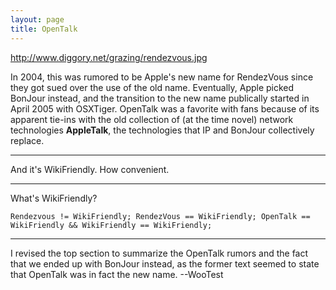 ```yaml
---
layout: page
title: OpenTalk
---
```




http://www.diggory.net/grazing/rendezvous.jpg

In 2004, this was rumored to be Apple's new name for RendezVous since they got sued over the use of the old name. Eventually, Apple picked BonJour instead, and the transition to the new name publically started in April 2005 with OSXTiger. OpenTalk was a favorite with fans because of its apparent tie-ins with the old collection of (at the time novel) network technologies **AppleTalk**, the technologies that IP and BonJour collectively replace. 

----

And it's WikiFriendly. How convenient.

----

What's WikiFriendly?

    Rendezvous != WikiFriendly; RendezVous == WikiFriendly; OpenTalk == WikiFriendly && WikiFriendly == WikiFriendly;

----

I revised the top section to summarize the OpenTalk rumors and the fact that we ended up with BonJour instead, as the former text seemed to state that OpenTalk was in fact the new name. --WooTest

